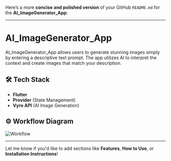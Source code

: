 Here’s a more **concise and polished version** of your GitHub `README.md` for the **AI_ImageGenerator_App**:

---

# AI_ImageGenerator_App

AI_ImageGenerator_App allows users to generate stunning images simply by entering a descriptive text prompt. The app utilizes AI to interpret the context and create images that match your description.

## 🛠 Tech Stack
- **Flutter**
- **Provider** (State Management)
- **Vyro API** (AI Image Generation)

## ⚙️ Workflow Diagram
![Workflow](https://github.com/user-attachments/assets/ce178cac-640b-4123-a568-ca2d85dac07e)

---

Let me know if you'd like to add sections like **Features**, **How to Use**, or **Installation Instructions**!
